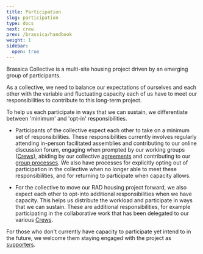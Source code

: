 ```yaml
---
title: Participation
slug: participation
type: docs
next: crew
prev: /brassica/handbook
weight: 1
sidebar:
  open: true
---
```


Brassica Collective is a multi-site housing project driven by an emerging group of participants. 

As a collective, we need to balance our expectations of ourselves and each other with the variable and fluctuating capacity each of us have to meet our responsibilities to contribute to this long-term project.

To help us each participate in ways that we can sustain, we differentiate between 'minimum' and 'opt-in' responsibilities. 

- Participants of the collective expect each other to take on a minimum set of responsibilities. These responsibilities currently involves regularly attending in-person facilitated assemblies and contributing to our online discussion forum, engaging when prompted by our working groups ([Crews](crew)), abiding by our collective [agreements](../agreements) and contributing to our [group processes](../interim_processes). We also have processes for explicitly opting out of participation in the collective when no longer able to meet these responsibilities, and for returning to participate when capacity allows.

- For the collective to move our RAD housing project forward, we also expect each other to opt-into additional responsibilities when we have capacity. This helps us distribute the workload and participate in ways that we can sustain. These are additional responsibilities, for example participating in the collaborative work that has been delegated to our various [Crews](crew).

For those who don't currently have capacity to participate yet intend to in the future, we welcome them staying engaged with the project as [supporters](supporters).
